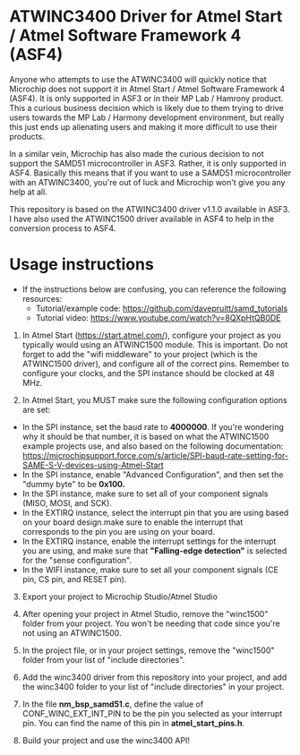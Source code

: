 # ATWINC3400 Driver for Atmel Start / Atmel Software Framework 4 (ASF4)

Anyone who attempts to use the ATWINC3400 will quickly notice that Microchip does not support it in Atmel Start / Atmel Software Framework 4 (ASF4). It is only supported in ASF3 or in their MP Lab / Hamrony product. This a curious business decision which is likely due to them trying to drive users towards the MP Lab / Harmony development environment, but really this just ends up alienating users and making it more difficult to use their products.

In a similar vein, Microchip has also made the curious decision to not support the SAMD51 microcontroller in ASF3. Rather, it is only supported in ASF4. Basically this means that if you want to use a SAMD51 microcontroller with an ATWINC3400, you're out of luck and Microchip won't give you any help at all.

This repository is based on the ATWINC3400 driver v1.1.0 available in ASF3. I have also used the ATWINC1500 driver available in ASF4 to help in the conversion process to ASF4.

# Usage instructions

- If the instructions below are confusing, you can reference the following resources:
    - Tutorial/example code: https://github.com/davepruitt/samd_tutorials
    - Tutorial video: https://www.youtube.com/watch?v=8QXpHtQB0DE

1. In Atmel Start (https://start.atmel.com/), configure your project as you typically would using an ATWINC1500 module. This is important. Do not forget to add the "wifi middleware" to your project (which is the ATWINC1500 driver), and configure all of the correct pins. Remember to configure your clocks, and the SPI instance should be clocked at 48 MHz.

2. In Atmel Start, you MUST make sure the following configuration options are set:

- In the SPI instance, set the baud rate to **4000000**. If you're wondering why it should be that number, it is based on what the ATWINC1500 example projects use, and also based on the following documentation: https://microchipsupport.force.com/s/article/SPI-baud-rate-setting-for-SAME-S-V-devices-using-Atmel-Start
- In the SPI instance, enable "Advanced Configuration", and then set the "dummy byte" to be **0x100.**
- In the SPI instance, make sure to set all of your component signals (MISO, MOSI, and SCK).
- In the EXTIRQ instance, select the interrupt pin that you are using based on your board design.make sure to enable the interrupt that corresponds to the pin you are using on your board.
- In the EXTIRQ instance, enable the interrupt settings for the interrupt you are using, and make sure that **"Falling-edge detection"** is selected for the "sense configuration".
- In the WIFI instance, make sure to set all your component signals (CE pin, CS pin, and RESET pin).

3. Export your project to Microchip Studio/Atmel Studio

4. After opening your project in Atmel Studio, remove the "winc1500" folder from your project. You won't be needing that code since you're not using an ATWINC1500.

5. In the project file, or in your project settings, remove the "winc1500" folder from your list of "include directories".

6. Add the winc3400 driver from this repository into your project, and add the winc3400 folder to your list of "include directories" in your project.

7. In the file **nm_bsp_samd51.c**, define the value of CONF_WINC_EXT_INT_PIN to be the pin you selected as your interrupt pin. You can find the name of this pin in **atmel_start_pins.h**.

8. Build your project and use the winc3400 API!
